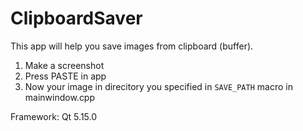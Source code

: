 # ClipboardSaver
This app will help you save images from clipboard (buffer).
1. Make a screenshot
2. Press PASTE in app
3. Now your image in direcitory you specified in `SAVE_PATH` macro in mainwindow.cpp

Framework: Qt 5.15.0 
